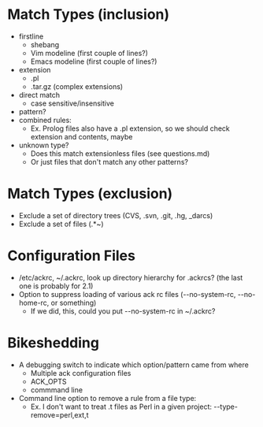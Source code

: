 # Match Types (inclusion)

- firstline
  - shebang
  - Vim modeline (first couple of lines?)
  - Emacs modeline (first couple of lines?)
- extension
  - .pl
  - .tar.gz (complex extensions)
- direct match
  - case sensitive/insensitive
- pattern?
- combined rules:
  - Ex. Prolog files also have a .pl extension, so we should check extension and contents, maybe
- unknown type?
  - Does this match extensionless files (see questions.md)
  - Or just files that don't match any other patterns?

# Match Types (exclusion)

- Exclude a set of directory trees (CVS, .svn, .git, .hg, \_darcs)
- Exclude a set of files (.\*~)

# Configuration Files

- /etc/ackrc, ~/.ackrc, look up directory hierarchy for .ackrcs? (the last one is probably for 2.1)
- Option to suppress loading of various ack rc files (--no-system-rc, --no-home-rc, or something)
  - If we did, this, could you put --no-system-rc in ~/.ackrc?

# Bikeshedding

- A debugging switch to indicate which option/pattern came from where
  - Multiple ack configuration files
  - ACK\_OPTS
  - commmand line
- Command line option to remove a rule from a file type:
  - Ex. I don't want to treat .t files as Perl in a given project: --type-remove=perl,ext,t
